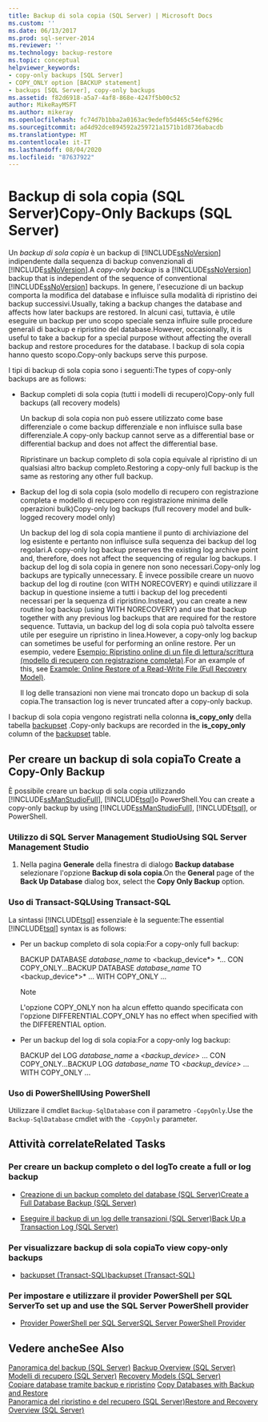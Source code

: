 ```yaml
---
title: Backup di sola copia (SQL Server) | Microsoft Docs
ms.custom: ''
ms.date: 06/13/2017
ms.prod: sql-server-2014
ms.reviewer: ''
ms.technology: backup-restore
ms.topic: conceptual
helpviewer_keywords:
- copy-only backups [SQL Server]
- COPY_ONLY option [BACKUP statement]
- backups [SQL Server], copy-only backups
ms.assetid: f82d6918-a5a7-4af8-868e-4247f5b00c52
author: MikeRayMSFT
ms.author: mikeray
ms.openlocfilehash: fc74d7b1bba2a0163ac9edefb5d465c54ef6296c
ms.sourcegitcommit: ad4d92dce894592a259721a1571b1d8736abacdb
ms.translationtype: MT
ms.contentlocale: it-IT
ms.lasthandoff: 08/04/2020
ms.locfileid: "87637922"
---
```

# <a name="copy-only-backups-sql-server"></a><span data-ttu-id="35d15-102">Backup di sola copia (SQL Server)</span><span class="sxs-lookup"><span data-stu-id="35d15-102">Copy-Only Backups (SQL Server)</span></span>
  <span data-ttu-id="35d15-103">Un *backup di sola copia* è un backup di [!INCLUDE[ssNoVersion](../../includes/ssnoversion-md.md)] indipendente dalla sequenza di backup convenzionali di [!INCLUDE[ssNoVersion](../../includes/ssnoversion-md.md)].</span><span class="sxs-lookup"><span data-stu-id="35d15-103">A *copy-only backup* is a [!INCLUDE[ssNoVersion](../../includes/ssnoversion-md.md)] backup that is independent of the sequence of conventional [!INCLUDE[ssNoVersion](../../includes/ssnoversion-md.md)] backups.</span></span> <span data-ttu-id="35d15-104">In genere, l'esecuzione di un backup comporta la modifica del database e influisce sulla modalità di ripristino dei backup successivi.</span><span class="sxs-lookup"><span data-stu-id="35d15-104">Usually, taking a backup changes the database and affects how later backups are restored.</span></span> <span data-ttu-id="35d15-105">In alcuni casi, tuttavia, è utile eseguire un backup per uno scopo speciale senza influire sulle procedure generali di backup e ripristino del database.</span><span class="sxs-lookup"><span data-stu-id="35d15-105">However, occasionally, it is useful to take a backup for a special purpose without affecting the overall backup and restore procedures for the database.</span></span> <span data-ttu-id="35d15-106">I backup di sola copia hanno questo scopo.</span><span class="sxs-lookup"><span data-stu-id="35d15-106">Copy-only backups serve this purpose.</span></span>  
  
 <span data-ttu-id="35d15-107">I tipi di backup di sola copia sono i seguenti:</span><span class="sxs-lookup"><span data-stu-id="35d15-107">The types of copy-only backups are as follows:</span></span>  
  
-   <span data-ttu-id="35d15-108">Backup completi di sola copia (tutti i modelli di recupero)</span><span class="sxs-lookup"><span data-stu-id="35d15-108">Copy-only full backups (all recovery models)</span></span>  
  
     <span data-ttu-id="35d15-109">Un backup di sola copia non può essere utilizzato come base differenziale o come backup differenziale e non influisce sulla base differenziale.</span><span class="sxs-lookup"><span data-stu-id="35d15-109">A copy-only backup cannot serve as a differential base or differential backup and does not affect the differential base.</span></span>  
  
     <span data-ttu-id="35d15-110">Ripristinare un backup completo di sola copia equivale al ripristino di un qualsiasi altro backup completo.</span><span class="sxs-lookup"><span data-stu-id="35d15-110">Restoring a copy-only full backup is the same as restoring any other full backup.</span></span>  
  
-   <span data-ttu-id="35d15-111">Backup del log di sola copia (solo modello di recupero con registrazione completa e modello di recupero con registrazione minima delle operazioni bulk)</span><span class="sxs-lookup"><span data-stu-id="35d15-111">Copy-only log backups (full recovery model and bulk-logged recovery model only)</span></span>  
  
     <span data-ttu-id="35d15-112">Un backup del log di sola copia mantiene il punto di archiviazione del log esistente e pertanto non influisce sulla sequenza dei backup del log regolari.</span><span class="sxs-lookup"><span data-stu-id="35d15-112">A copy-only log backup preserves the existing log archive point and, therefore, does not affect the sequencing of regular log backups.</span></span> <span data-ttu-id="35d15-113">I backup del log di sola copia in genere non sono necessari.</span><span class="sxs-lookup"><span data-stu-id="35d15-113">Copy-only log backups are typically unnecessary.</span></span> <span data-ttu-id="35d15-114">È invece possibile creare un nuovo backup del log di routine (con WITH NORECOVERY) e quindi utilizzare il backup in questione insieme a tutti i backup del log precedenti necessari per la sequenza di ripristino.</span><span class="sxs-lookup"><span data-stu-id="35d15-114">Instead, you can create a new routine log backup (using WITH NORECOVERY) and use that backup together with any previous log backups that are required for the restore sequence.</span></span> <span data-ttu-id="35d15-115">Tuttavia, un backup del log di sola copia può talvolta essere utile per eseguire un ripristino in linea.</span><span class="sxs-lookup"><span data-stu-id="35d15-115">However, a copy-only log backup can sometimes be useful for performing an online restore.</span></span> <span data-ttu-id="35d15-116">Per un esempio, vedere [Esempio: Ripristino online di un file di lettura/scrittura &#40;modello di recupero con registrazione completa&#41;](example-online-restore-of-a-read-write-file-full-recovery-model.md).</span><span class="sxs-lookup"><span data-stu-id="35d15-116">For an example of this, see [Example: Online Restore of a Read-Write File &#40;Full Recovery Model&#41;](example-online-restore-of-a-read-write-file-full-recovery-model.md).</span></span>  
  
     <span data-ttu-id="35d15-117">Il log delle transazioni non viene mai troncato dopo un backup di sola copia.</span><span class="sxs-lookup"><span data-stu-id="35d15-117">The transaction log is never truncated after a copy-only backup.</span></span>  
  
 <span data-ttu-id="35d15-118">I backup di sola copia vengono registrati nella colonna **is_copy_only** della tabella [backupset](/sql/relational-databases/system-tables/backupset-transact-sql) .</span><span class="sxs-lookup"><span data-stu-id="35d15-118">Copy-only backups are recorded in the **is_copy_only** column of the [backupset](/sql/relational-databases/system-tables/backupset-transact-sql) table.</span></span>  
  
## <a name="to-create-a-copy-only-backup"></a><span data-ttu-id="35d15-119">Per creare un backup di sola copia</span><span class="sxs-lookup"><span data-stu-id="35d15-119">To Create a Copy-Only Backup</span></span>  
 <span data-ttu-id="35d15-120">È possibile creare un backup di sola copia utilizzando [!INCLUDE[ssManStudioFull](../../includes/ssmanstudiofull-md.md)], [!INCLUDE[tsql](../../../includes/tsql-md.md)]o PowerShell.</span><span class="sxs-lookup"><span data-stu-id="35d15-120">You can create a copy-only backup by using [!INCLUDE[ssManStudioFull](../../includes/ssmanstudiofull-md.md)], [!INCLUDE[tsql](../../../includes/tsql-md.md)], or PowerShell.</span></span>  
  
###  <a name="using-sql-server-management-studio"></a><a name="SSMSProcedure"></a> <span data-ttu-id="35d15-121">Utilizzo di SQL Server Management Studio</span><span class="sxs-lookup"><span data-stu-id="35d15-121">Using SQL Server Management Studio</span></span>  
  
1.  <span data-ttu-id="35d15-122">Nella pagina **Generale** della finestra di dialogo **Backup database** selezionare l'opzione **Backup di sola copia**.</span><span class="sxs-lookup"><span data-stu-id="35d15-122">On the **General** page of the **Back Up Database** dialog box, select the **Copy Only Backup** option.</span></span>  
  
###  <a name="using-transact-sql"></a><a name="TsqlProcedure"></a> <span data-ttu-id="35d15-123">Uso di Transact-SQL</span><span class="sxs-lookup"><span data-stu-id="35d15-123">Using Transact-SQL</span></span>  
 <span data-ttu-id="35d15-124">La sintassi [!INCLUDE[tsql](../../../includes/tsql-md.md)] essenziale è la seguente:</span><span class="sxs-lookup"><span data-stu-id="35d15-124">The essential [!INCLUDE[tsql](../../../includes/tsql-md.md)] syntax is as follows:</span></span>  
  
-   <span data-ttu-id="35d15-125">Per un backup completo di sola copia:</span><span class="sxs-lookup"><span data-stu-id="35d15-125">For a copy-only full backup:</span></span>  
  
     <span data-ttu-id="35d15-126">BACKUP DATABASE *database_name* to \<backup_device*> \*... CON COPY_ONLY...</span><span class="sxs-lookup"><span data-stu-id="35d15-126">BACKUP DATABASE *database_name* TO \<backup_device*>\* ... WITH COPY_ONLY ...</span></span>  
  
    > [!NOTE]  
    >  <span data-ttu-id="35d15-127">L'opzione COPY_ONLY non ha alcun effetto quando specificata con l'opzione DIFFERENTIAL.</span><span class="sxs-lookup"><span data-stu-id="35d15-127">COPY_ONLY has no effect when specified with the DIFFERENTIAL option.</span></span>  
  
-   <span data-ttu-id="35d15-128">Per un backup del log di sola copia:</span><span class="sxs-lookup"><span data-stu-id="35d15-128">For a copy-only log backup:</span></span>  
  
     <span data-ttu-id="35d15-129">BACKUP del LOG *database_name* a *\<*backup_device*>* ... CON COPY_ONLY...</span><span class="sxs-lookup"><span data-stu-id="35d15-129">BACKUP LOG *database_name* TO *\<*backup_device*>* ... WITH COPY_ONLY ...</span></span>  
  
###  <a name="using-powershell"></a><a name="PowerShellProcedure"></a> <span data-ttu-id="35d15-130">Uso di PowerShell</span><span class="sxs-lookup"><span data-stu-id="35d15-130">Using PowerShell</span></span>  
  
<span data-ttu-id="35d15-131">Utilizzare il cmdlet `Backup-SqlDatabase` con il parametro `-CopyOnly`.</span><span class="sxs-lookup"><span data-stu-id="35d15-131">Use the `Backup-SqlDatabase` cmdlet with the `-CopyOnly` parameter.</span></span>  
  
##  <a name="related-tasks"></a><a name="RelatedTasks"></a> <span data-ttu-id="35d15-132">Attività correlate</span><span class="sxs-lookup"><span data-stu-id="35d15-132">Related Tasks</span></span>  

### <a name="to-create-a-full-or-log-backup"></a><span data-ttu-id="35d15-133">Per creare un backup completo o del log</span><span class="sxs-lookup"><span data-stu-id="35d15-133">To create a full or log backup</span></span>
  
-   [<span data-ttu-id="35d15-134">Creazione di un backup completo del database &#40;SQL Server&#41;</span><span class="sxs-lookup"><span data-stu-id="35d15-134">Create a Full Database Backup &#40;SQL Server&#41;</span></span>](create-a-full-database-backup-sql-server.md)  
  
-   [<span data-ttu-id="35d15-135">Eseguire il backup di un log delle transazioni &#40;SQL Server&#41;</span><span class="sxs-lookup"><span data-stu-id="35d15-135">Back Up a Transaction Log &#40;SQL Server&#41;</span></span>](back-up-a-transaction-log-sql-server.md)  
  
### <a name="to-view-copy-only-backups"></a><span data-ttu-id="35d15-136">Per visualizzare backup di sola copia</span><span class="sxs-lookup"><span data-stu-id="35d15-136">To view copy-only backups</span></span>
  
-   [<span data-ttu-id="35d15-137">backupset &#40;Transact-SQL&#41;</span><span class="sxs-lookup"><span data-stu-id="35d15-137">backupset &#40;Transact-SQL&#41;</span></span>](/sql/relational-databases/system-tables/backupset-transact-sql)  
  
### <a name="to-set-up-and-use-the-sql-server-powershell-provider"></a><span data-ttu-id="35d15-138">Per impostare e utilizzare il provider PowerShell per SQL Server</span><span class="sxs-lookup"><span data-stu-id="35d15-138">To set up and use the SQL Server PowerShell provider</span></span>
  
-   [<span data-ttu-id="35d15-139">Provider PowerShell per SQL Server</span><span class="sxs-lookup"><span data-stu-id="35d15-139">SQL Server PowerShell Provider</span></span>](../../powershell/sql-server-powershell-provider.md)  

## <a name="see-also"></a><span data-ttu-id="35d15-140">Vedere anche</span><span class="sxs-lookup"><span data-stu-id="35d15-140">See Also</span></span>  
 <span data-ttu-id="35d15-141">[Panoramica del backup &#40;SQL Server&#41;](backup-overview-sql-server.md) </span><span class="sxs-lookup"><span data-stu-id="35d15-141">[Backup Overview &#40;SQL Server&#41;](backup-overview-sql-server.md) </span></span>  
 <span data-ttu-id="35d15-142">[Modelli di recupero &#40;SQL Server&#41;](recovery-models-sql-server.md) </span><span class="sxs-lookup"><span data-stu-id="35d15-142">[Recovery Models &#40;SQL Server&#41;](recovery-models-sql-server.md) </span></span>  
 <span data-ttu-id="35d15-143">[Copiare database tramite backup e ripristino](../databases/copy-databases-with-backup-and-restore.md) </span><span class="sxs-lookup"><span data-stu-id="35d15-143">[Copy Databases with Backup and Restore](../databases/copy-databases-with-backup-and-restore.md) </span></span>  
 [<span data-ttu-id="35d15-144">Panoramica del ripristino e del recupero &#40;SQL Server&#41;</span><span class="sxs-lookup"><span data-stu-id="35d15-144">Restore and Recovery Overview &#40;SQL Server&#41;</span></span>](restore-and-recovery-overview-sql-server.md)  
